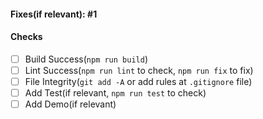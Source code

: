 #### Fixes(if relevant): #1

#### Checks

+ [ ] Build Success(`npm run build`)
+ [ ] Lint Success(`npm run lint` to check, `npm run fix` to fix)
+ [ ] File Integrity(`git add -A` or add rules at `.gitignore` file)
+ [ ] Add Test(if relevant, `npm run test` to check)
+ [ ] Add Demo(if relevant)
